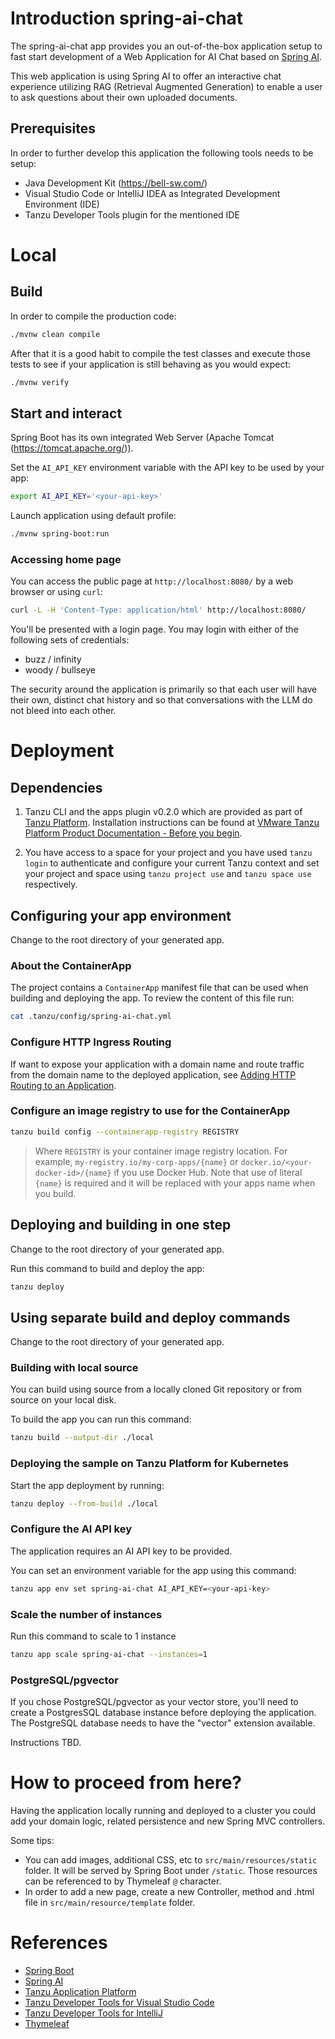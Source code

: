 # Introduction spring-ai-chat

The spring-ai-chat app provides you an out-of-the-box application setup to fast start development of a Web Application for AI Chat based on [Spring AI](https://spring.io/projects/spring-ai).

This web application is using Spring AI to offer an interactive chat experience utilizing RAG (Retrieval Augmented Generation) to enable a user to ask questions about their own uploaded documents.

## Prerequisites
In order to further develop this application the following tools needs to be setup:
- Java Development Kit (https://bell-sw.com/)
- Visual Studio Code or IntelliJ IDEA as Integrated Development Environment (IDE)
- Tanzu Developer Tools plugin for the mentioned IDE

# Local

## Build
In order to compile the production code:

```sh
./mvnw clean compile
```

After that it is a good habit to compile the test classes and execute those tests to see if your application is still behaving as you would expect:

```sh
./mvnw verify
```

## Start and interact
Spring Boot has its own integrated Web Server (Apache Tomcat (https://tomcat.apache.org/)).

Set the `AI_API_KEY` environment variable with the API key to be used by your app:

```sh
export AI_API_KEY='<your-api-key>'
```

Launch application using default profile:

```sh
./mvnw spring-boot:run
```

### Accessing home page

You can access the public page at `http://localhost:8080/` by a web browser or using `curl`:

```sh
curl -L -H 'Content-Type: application/html' http://localhost:8080/
```

You'll be presented with a login page. You may login with either of the following sets
of credentials:

 - buzz / infinity
 - woody / bullseye

The security around the application is primarily so that each user will have their own,
distinct chat history and so that conversations with the LLM do not bleed into each
other.

# Deployment

## Dependencies
1. Tanzu CLI and the apps plugin v0.2.0 which are provided as part of [Tanzu Platform](https://docs.vmware.com/en/VMware-Tanzu-Platform/index.html). Installation instructions can be found at [ VMware Tanzu Platform Product Documentation - Before you begin](https://docs.vmware.com/en/VMware-Tanzu-Platform/SaaS/create-manage-apps-tanzu-platform-k8s/getting-started-deploy-app-to-space.html#before-you-begin-0).

2. You have access to a space for your project and you have used `tanzu login` to authenticate and configure your current Tanzu context and set your project and space using `tanzu project use` and `tanzu space use` respectively.

## Configuring your app environment

Change to the root directory of your generated app.

### About the ContainerApp

The project contains a `ContainerApp` manifest file that can be used when building and deploying the app. To review the content of this file run:

```sh
cat .tanzu/config/spring-ai-chat.yml
```

### Configure HTTP Ingress Routing

If want to expose your application with a domain name and route traffic from the domain name to the deployed application, see [Adding HTTP Routing to an Application](https://docs.vmware.com/en/VMware-Tanzu-Platform/SaaS/create-manage-apps-tanzu-platform-k8s/how-to-ingress-to-app.html).


### Configure an image registry to use for the ContainerApp

```sh
tanzu build config --containerapp-registry REGISTRY
```

> Where `REGISTRY` is your container image registry location. For example, `my-registry.io/my-corp-apps/{name}` or `docker.io/<your-docker-id>/{name}` if you use Docker Hub. Note that use of literal `{name}` is required and it will be replaced with your apps name when you build.

## Deploying and building in one step

Change to the root directory of your generated app.

Run this command to build and deploy the app:

```sh
tanzu deploy
```

## Using separate build and deploy commands

Change to the root directory of your generated app.

### Building with local source

You can build using source from a locally cloned Git repository or from source on your local disk.

To build the app you can run this command:

```sh
tanzu build --output-dir ./local
```

### Deploying the sample on Tanzu Platform for Kubernetes

Start the app deployment by running:

```sh
tanzu deploy --from-build ./local
```

### Configure the AI API key

The application requires an AI API key to be provided.

You can set an environment variable for the app using this command:

```sh
tanzu app env set spring-ai-chat AI_API_KEY=<your-api-key>
```

### Scale the number of instances

Run this command to scale to 1 instance

```sh
tanzu app scale spring-ai-chat --instances=1
```

### PostgreSQL/pgvector

If you chose PostgreSQL/pgvector as your vector store, you'll need to create
a PostgresSQL database instance before deploying the application. The PostgreSQL database needs to have the "vector" extension available.

Instructions TBD.

# How to proceed from here?

Having the application locally running and deployed to a cluster you could add your domain logic, related persistence and new Spring MVC controllers.

Some tips:
- You can add images, additional CSS, etc to `src/main/resources/static` folder. It will be served by Spring Boot under `/static`. Those resources can be referenced to by Thymeleaf `@` character.
- In order to add a new page, create a new Controller, method and .html file in `src/main/resource/template` folder.

# References
- [Spring Boot](https://spring.io/projects/spring-boot/)
- [Spring AI](https://spring.io/projects/spring-ai)
- [Tanzu Application Platform](https://tanzu.vmware.com/application-platform)
- [Tanzu Developer Tools for Visual Studio Code](https://docs.vmware.com/en/VMware-Tanzu-Application-Platform/1.2/tap/GUID-vscode-extension-about.html)
- [Tanzu Developer Tools for IntelliJ](https://docs.vmware.com/en/VMware-Tanzu-Application-Platform/1.2/tap/GUID-intellij-extension-about.html)
- [Thymeleaf](https://www.thymeleaf.org/)
